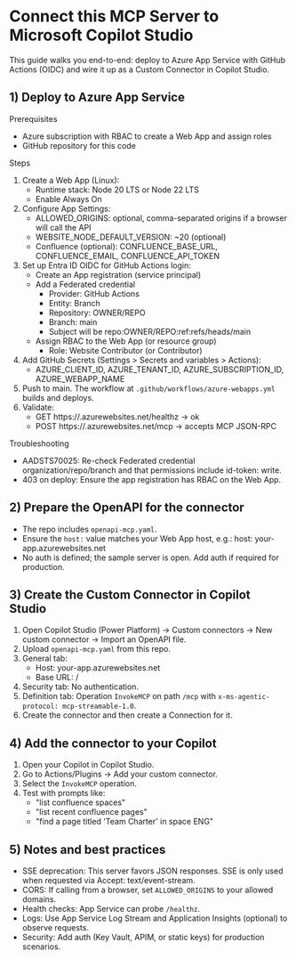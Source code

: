 # Connect this MCP Server to Microsoft Copilot Studio

This guide walks you end-to-end: deploy to Azure App Service with GitHub Actions (OIDC) and wire it up as a Custom Connector in Copilot Studio.

## 1) Deploy to Azure App Service

Prerequisites
- Azure subscription with RBAC to create a Web App and assign roles
- GitHub repository for this code

Steps
1. Create a Web App (Linux):
   - Runtime stack: Node 20 LTS or Node 22 LTS
   - Enable Always On
2. Configure App Settings:
   - ALLOWED_ORIGINS: optional, comma-separated origins if a browser will call the API
   - WEBSITE_NODE_DEFAULT_VERSION: ~20 (optional)
   - Confluence (optional): CONFLUENCE_BASE_URL, CONFLUENCE_EMAIL, CONFLUENCE_API_TOKEN
3. Set up Entra ID OIDC for GitHub Actions login:
   - Create an App registration (service principal)
   - Add a Federated credential
     - Provider: GitHub Actions
     - Entity: Branch
     - Repository: OWNER/REPO
     - Branch: main
     - Subject will be repo:OWNER/REPO:ref:refs/heads/main
   - Assign RBAC to the Web App (or resource group)
     - Role: Website Contributor (or Contributor)
4. Add GitHub Secrets (Settings > Secrets and variables > Actions):
   - AZURE_CLIENT_ID, AZURE_TENANT_ID, AZURE_SUBSCRIPTION_ID, AZURE_WEBAPP_NAME
5. Push to main. The workflow at `.github/workflows/azure-webapps.yml` builds and deploys.
6. Validate:
   - GET https://<app>.azurewebsites.net/healthz → ok
   - POST https://<app>.azurewebsites.net/mcp → accepts MCP JSON-RPC

Troubleshooting
- AADSTS70025: Re-check Federated credential organization/repo/branch and that permissions include id-token: write.
- 403 on deploy: Ensure the app registration has RBAC on the Web App.

## 2) Prepare the OpenAPI for the connector

- The repo includes `openapi-mcp.yaml`.
- Ensure the `host:` value matches your Web App host, e.g.:
  host: your-app.azurewebsites.net
- No auth is defined; the sample server is open. Add auth if required for production.

## 3) Create the Custom Connector in Copilot Studio

1. Open Copilot Studio (Power Platform) → Custom connectors → New custom connector → Import an OpenAPI file.
2. Upload `openapi-mcp.yaml` from this repo.
3. General tab:
   - Host: your-app.azurewebsites.net
   - Base URL: /
4. Security tab: No authentication.
5. Definition tab: Operation `InvokeMCP` on path `/mcp` with `x-ms-agentic-protocol: mcp-streamable-1.0`.
6. Create the connector and then create a Connection for it.

## 4) Add the connector to your Copilot

1. Open your Copilot in Copilot Studio.
2. Go to Actions/Plugins → Add your custom connector.
3. Select the `InvokeMCP` operation.
4. Test with prompts like:
   - "list confluence spaces"
   - "list recent confluence pages"
   - "find a page titled 'Team Charter' in space ENG"

## 5) Notes and best practices

- SSE deprecation: This server favors JSON responses. SSE is only used when requested via Accept: text/event-stream.
- CORS: If calling from a browser, set `ALLOWED_ORIGINS` to your allowed domains.
- Health checks: App Service can probe `/healthz`.
- Logs: Use App Service Log Stream and Application Insights (optional) to observe requests.
- Security: Add auth (Key Vault, APIM, or static keys) for production scenarios.
